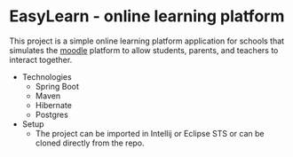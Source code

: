 # EasyLearn - online learning platform
This project is a simple online learning platform application for schools that simulates the [moodle](https://moodle.org/) platform to allow students, parents, and teachers to interact together.
* Technologies
    * Spring Boot
    * Maven
    * Hibernate
    * Postgres
* Setup
   * The project can be imported in Intellij or Eclipse STS or can be cloned directly from the repo.




